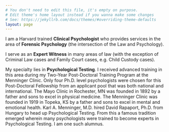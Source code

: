 ```yaml
---
# You don't need to edit this file, it's empty on purpose.
# Edit theme's home layout instead if you wanna make some changes
# See: https://jekyllrb.com/docs/themes/#overriding-theme-defaults
layout: page
---
```

I am a Harvard trained **Clinical Psychologist** who provides services in the area of **Forensic Psychology** (the intersection of the Law and Psychology).


I serve as an **Expert Witness** in many areas of law (with the exception of Criminal Law cases and Family Court cases, e.g. Child Custody cases).


My specialty lies in **Psychological Testing**. I received advanced training in this area during my Two-Year Post-Doctoral Training Program at the Menninger Clinic.
Only four Ph.D. level psychologists were chosen for this Post-Doctoral Fellowship from an applicant pool that was both national and international. The Mayo Clinic in Rochester, MN was founded in 1892 by a father and sons to excel in physical medicine. The Menninger Clinic was founded in 1919 in Topeka, KS by a father and sons to excel in mental and emotional health. Karl A. Menninger, M.D. hired David Rapaport, Ph.D. from Hungary to head up Psychological Testing. From this a famous tradition emerged wherein many psychologists were trained to become experts in Psychological Testing. I am one such alumnus.

